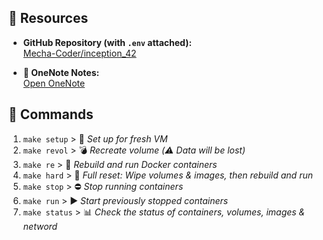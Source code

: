 ## 🔗 Resources

- **GitHub Repository (with `.env` attached):**  
  [Mecha-Coder/inception_42](https://github.com/Mecha-Coder/inception_42.git)

- **📒 OneNote Notes:**  
  [Open OneNote](https://1drv.ms/o/c/6098dbd2828e96fd/Ev69y9N7VnFMkd89nnrj3ugBKJasJLv5XBZScFIbkbB_IA?e=IZWlzR)

## 📢 Commands

1. `make setup`  > 🔧 *Set up for fresh VM*
2. `make revol`  > 💣 *Recreate volume (⚠️ Data will be lost)*
3. `make re`     > 🔁 *Rebuild and run Docker containers*
4. `make hard`   > 🔨 *Full reset: Wipe volumes & images, then rebuild and run*
5. `make stop`   > ⛔ *Stop running containers*
6. `make run`    > ▶️ *Start previously stopped containers*
7. `make status` > 📊 *Check the status of containers, volumes, images & netword*

